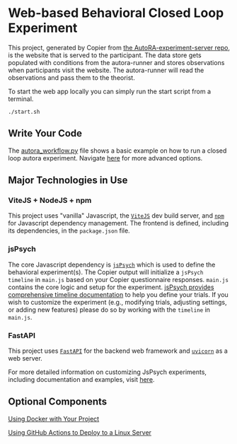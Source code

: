 # Web-based Behavioral Closed Loop Experiment

This project, generated by Copier from [the AutoRA-experiment-server repo](https://github.com/gt-sse-center/AutoRA-experiment-server), is the website that is served to the participant. The data store gets populated with conditions from the autora-runner and stores observations when participants visit the website. The autora-runner will read the observations and pass them to the theorist.

To start the web app locally you can simply run the start script from a terminal.

```shell
./start.sh
```

## Write Your Code

The [autora_workflow.py](https://github.com/AutoResearch/autora-user-cookiecutter/blob/main/%7B%7B%20cookiecutter.__project_slug%20%7D%7D/researcher_hub/autora_workflow.py) file shows a basic example on how to run a closed loop autora experiment. Navigate [here](https://autoresearch.github.io/autora/) for more advanced options.

## Major Technologies in Use

### ViteJS + NodeJS + npm 

This project uses "vanilla" Javascript, the [`ViteJS`](https://vitejs.dev/guide/static-deploy.html#building-the-app) dev build server, and [`npm`](https://nodejs.org/en/learn/getting-started/an-introduction-to-the-npm-package-manager) for Javascript dependency management. The frontend is defined, including its dependencies, in the `package.json` file.

### jsPsych

The core Javascript dependency is [`jsPsych`](https://www.jspsych.org/v7/) which is used to define the behavioral experiment(s). The Copier output will initialize a `jsPsych timeline` in `main.js` based on your Copier questionnaire responses. `main.js` contains the core logic and setup for the experiment. [jsPsych provides comprehensive timeline documentation](https://www.jspsych.org/v7/overview/timeline/) to help you define your trials.  If you wish to customize the experiment (e.g., modifying trials, adjusting settings, or adding new features) please do so by working with the `timeline` in `main.js`.

### FastAPI

This project uses [`FastAPI`](https://fastapi.tiangolo.com/tutorial/) for the backend web framework and [`uvicorn`](https://www.uvicorn.org/) as a web server.

For more detailed information on customizing JsPsych experiments, including documentation and examples, visit [here](https://www.jspsych.org/v7/overview/timeline/).

## Optional Components

[Using Docker with Your Project](docs/docker.md)

[Using GitHub Actions to Deploy to a Linux Server](docs/actions.md)

